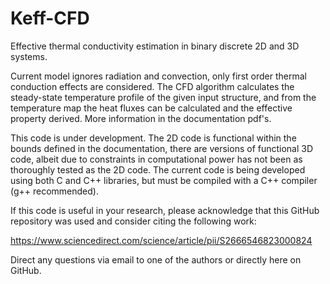 # Keff-CFD
Effective thermal conductivity estimation in binary discrete 2D and 3D systems.

Current model ignores radiation and convection, only first order thermal conduction effects are considered. The CFD algorithm calculates the steady-state temperature profile of the given input structure, and from the temperature map the heat fluxes can be calculated and the effective property derived. More information in the documentation pdf's.

This code is under development. The 2D code is functional within the bounds defined in the documentation, there are versions of functional 3D code, albeit due to constraints in computational power has not been as thoroughly tested as the 2D code. The current code is being developed using both C and C++ libraries, but must be compiled with a C++ compiler (g++ recommended).

If this code is useful in your research, please acknowledge that this GitHub repository was used and consider citing the following work:

https://www.sciencedirect.com/science/article/pii/S2666546823000824

Direct any questions via email to one of the authors or directly here on GitHub.
